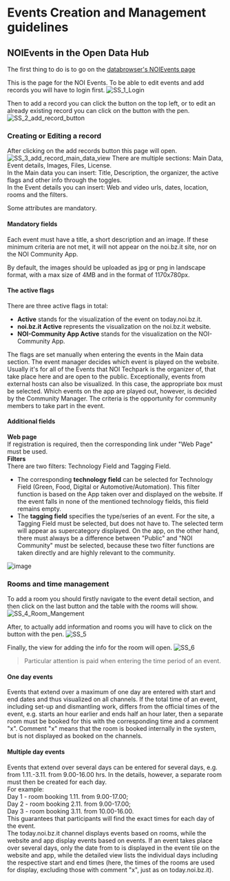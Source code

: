 # Events Creation and Management guidelines
## NOIEvents in the Open Data Hub
The first thing to do is to go on the [databrowser's NOIEvents page](https://databrowser.opendatahub.testingmachine.eu/dataset/table/tourism/v1/EventShort)

This is the page for the NOI Events. To be able to edit events and add records you will have to login first.
![SS_1_Login ](https://user-images.githubusercontent.com/101118017/223667128-db4e61f1-0828-4130-abc3-80460b87e12f.png)

Then to add a record you can click the button on the top left, or to edit an already existing record you can click on the button with the pen.
![SS_2_add_record_button](https://user-images.githubusercontent.com/101118017/223667646-f406ceb4-1871-4a43-b3c1-0115c961ad12.png)

<!-- ![image](https://user-images.githubusercontent.com/101118017/205593258-9d809208-a930-416c-9324-632aef9a2de8.png)
![image](https://user-images.githubusercontent.com/101118017/205593295-35839a0e-d1a0-4df6-b2b7-82dba051af5a.png) -->

### Creating or Editing a record
After clicking on the add records button this page will open.
![SS_3_add_record_main_data_view](https://user-images.githubusercontent.com/101118017/223690202-b5ea8a97-2587-460a-bbbf-62b3a86aa7ba.png)
There are multiple sections: Main Data, Event details, Images, Files, License.<br>
In the Main data you can insert: Title, Description, the organizer, the active flags and other info through the toggles.<br>
In the Event details you can insert: Web and video urls, dates, location, rooms and the filters.

Some attributes are mandatory.

#### Mandatory fields
Each event must have a title, a short description and an image. If these minimum criteria are not met, it will not appear on the noi.bz.it site, nor on the NOI Community App.

By default, the images should be uploaded as jpg or png in landscape format, with a max size of 4MB and in the format of 1170x780px.

#### The active flags
There are three active flags in total:
- **Active** stands for the visualization of the event on today.noi.bz.it.
- **noi.bz.it Active** represents the visualization on the noi.bz.it website.
- **NOI-Community App Active** stands for the visualization on the NOI-Community App.

The flags are set manually when entering the events in the Main data section. 
The event manager decides which event is played on the website. Usually it's for all of the Events that NOI Techpark is the organizer of, that take place here and are open to the public. Exceptionally, events from external hosts can also be visualized. In this case, the appropriate box must be selected. Which events on the app
are played out, however, is decided by the Community Manager. The criteria is the opportunity for community members to take part in the event.

#### Additional fields
**Web page** <br>
If registration is required, then the corresponding link under "Web Page" must be used.<br>
**Filters** <br>
There are two filters: Technology Field and Tagging Field.
- The corresponding **technology field** can be selected for Technology Field
(Green, Food, Digital or Automotive/Automation). This filter function is based on the
App taken over and displayed on the website. If the event falls in none of the
mentioned technology fields, this field remains empty.
- The **tagging field** specifies the type/series of an event. For the site, a
Tagging Field must be selected, but does not have to. The selected term will appear as
supercategory displayed. On the app, on the other hand, there must always be a difference between "Public" and "NOI Community" must be selected, because these two filter functions are taken directly and are highly relevant to the community.

![image](https://user-images.githubusercontent.com/101118017/205593964-97b190ae-0d07-4017-9831-d7f9757fa2fc.png)

### Rooms and time management
To add a room you should firstly navigate to the event detail section, and then click on the last button and the table with the rooms will show.
![SS_4_Room_Mangement](https://user-images.githubusercontent.com/101118017/223693449-d92b7b73-8751-45d5-a523-6e2eb035be8c.png)

After, to actually add information and rooms you will have to click on the button with the pen.
![SS_5](https://user-images.githubusercontent.com/101118017/223693744-0deda6de-10a6-486e-9079-7fdf8d8fadfa.png)

Finally, the view for adding the info for the room will open.
![SS_6](https://user-images.githubusercontent.com/101118017/223694329-2c024047-f1d5-49b4-a891-a066b2cb018e.png)

> Particular attention is paid when entering the time period of an event.

#### One day events

Events that extend over a maximum of one day are entered with start and end dates and thus visualized on all channels. If the total time of an event, including set-up and dismantling work, differs from the official times of the event, e.g. starts an hour earlier and ends half an hour later, then a separate room must be booked for this with the corresponding time and a comment "x". Comment "x" means that the room is booked internally in the system, but is not displayed as booked on the channels.

#### Multiple day events

Events that extend over several days can be entered for several days, e.g. from 1.11.-3.11. from 9.00-16.00 hrs. In the details, however, a separate room must then be created for each day.<br>
For example:<br>
Day 1 - room booking 1.11. from 9.00-17.00; <br>
Day 2 - room booking 2.11. from 9.00-17.00; <br>
Day 3 - room booking 3.11. from 10.00-16.00. <br>
This guarantees that participants will find the exact times for each day of the event. <br>
The today.noi.bz.it channel displays events based on rooms, while the website and app display events based on events. If an event takes place over several days, only the date from to is displayed in the event tile on the website and app, while the detailed view lists the individual days including the respective start and end times (here, the times of the rooms are used for display, excluding those with comment "x", just as on today.noi.bz.it).
